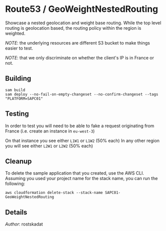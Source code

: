 # Route53 / GeoWeightNestedRouting

Showcase a nested geolocation and weight base routing. While the top level routing is geolocation based, the routing policy within the region is weighted.

*NOTE*: the underlying resources are different S3 bucket to make things easier to test.

*NOTE*: that we only discriminate on whether the client's IP is in France or not.

## Building

```shell
sam build 
sam deploy --no-fail-on-empty-changeset --no-confirm-changeset --tags "PLATFORM=SAPC01" 
``` 

## Testing

In order to test you will need to be able to fake a request originating from France (i.e. create an instance in `eu-west-3`)

On that instance you see either `L1W1` or `L1W2` (50% each)
In any other region you will see either `L2W1` or `L2W2` (50% each)

## Cleanup

To delete the sample application that you created, use the AWS CLI. Assuming you used your project name for the stack name, you can run the following:

```shell
aws cloudformation delete-stack --stack-name SAPC01-GeoWeightNestedRouting
```

## Details

*Author*: rostskadat
